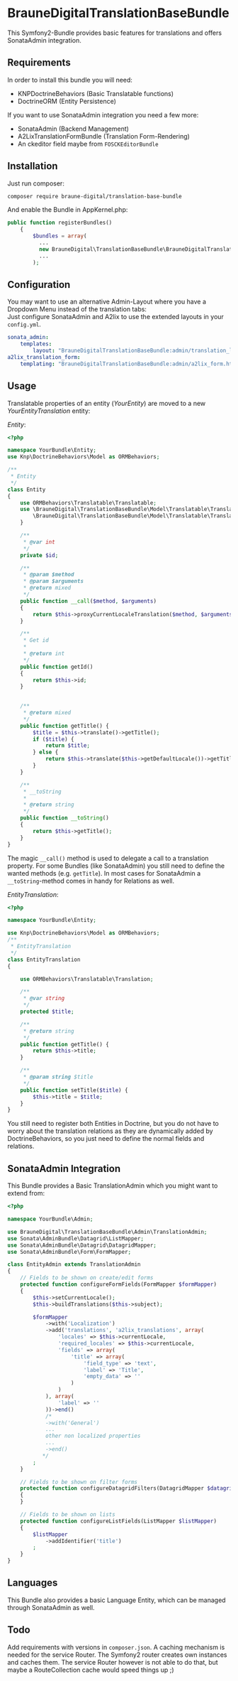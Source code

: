 # BrauneDigitalTranslationBaseBundle

This Symfony2-Bundle provides basic features for translations and offers SonataAdmin integration.
## Requirements
In order to install this bundle you will need:
* KNPDoctrineBehaviors (Basic Translatable functions)
* DoctrineORM (Entity Persistence)  

If you want to use SonataAdmin integration you need a few more:
* SonataAdmin (Backend Management)
* A2LixTranslationFormBundle (Translation Form-Rendering)
* An ckeditor field maybe from `FOSCKEditorBundle`  

## Installation

Just run composer:
```bash
composer require braune-digital/translation-base-bundle
```

And enable the Bundle in AppKernel.php:
```php
public function registerBundles()
    {
        $bundles = array(
          ...
          new BrauneDigital\TranslationBaseBundle\BrauneDigitalTranslationBaseBundle(),
          ...
        );
```
## Configuration
You may want to use an alternative Admin-Layout where you have a Dropdown Menu instead of the translation tabs:  
Just configure SonataAdmin and A2lix to use the extended layouts in your `config.yml`.
```yaml
sonata_admin:
    templates:
        layout: "BrauneDigitalTranslationBaseBundle:admin/translation_layout.html.twig"
a2lix_translation_form:
    templating: "BrauneDigitalTranslationBaseBundle:admin/a2lix_form.html.twig"
```
## Usage

Translatable properties of an entity (*YourEntity*) are moved to a new *YourEntityTranslation* entity: 
  
*Entity*:
```php
<?php

namespace YourBundle\Entity;
use Knp\DoctrineBehaviors\Model as ORMBehaviors;

/**
 * Entity
 */
class Entity
{
    use ORMBehaviors\Translatable\Translatable;
    use \BrauneDigital\TranslationBaseBundle\Model\Translatable\TranslatableMethods {
        \BrauneDigital\TranslationBaseBundle\Model\Translatable\TranslatableMethods::proxyCurrentLocaleTranslation insteadof ORMBehaviors\Translatable\Translatable;
    }

    /**
     * @var int
     */
    private $id;

    /**
     * @param $method
     * @param $arguments
     * @return mixed
     */
    public function __call($method, $arguments)
    {
        return $this->proxyCurrentLocaleTranslation($method, $arguments);
    }

    /**
     * Get id
     *
     * @return int
     */
    public function getId()
    {
        return $this->id;
    }
    

    /**
     * @return mixed
     */
    public function getTitle() {
        $title = $this->translate()->getTitle();
        if ($title) {
            return $title;
        } else {
            return $this->translate($this->getDefaultLocale())->getTitle();
        }
    }

    /**
     * __toString
     *
     * @return string
     */
    public function __toString()
    {
        return $this->getTitle();
    }
}
```

The magic `__call()` method is used to delegate a call to a translation property. For some Bundles (like SonataAdmin) you still need to define the wanted methods (e.g. `getTitle`). In most cases for SonataAdmin a `__toString`-method comes in handy for Relations as well.

*EntityTranslation*:
```php
<?php

namespace YourBundle\Entity;

use Knp\DoctrineBehaviors\Model as ORMBehaviors;
/**
 * EntityTranslation
 */
class EntityTranslation
{

    use ORMBehaviors\Translatable\Translation;

    /**
     * @var string
     */
    protected $title;

    /**
     * @return string
     */
    public function getTitle() {
        return $this->title;
    }

    /**
     * @param string $title
     */
    public function setTitle($title) {
        $this->title = $title;
    }
}
```

You still need to register both Entities in Doctrine, but you do not have to worry about the translation relations as they are dynamically added by DoctrineBehaviors, so you just need to define the normal fields and relations.

## SonataAdmin Integration
This Bundle provides a Basic TranslationAdmin which you might want to extend from:
```php
<?php

namespace YourBundle\Admin;

use BrauneDigital\TranslationBaseBundle\Admin\TranslationAdmin;
use Sonata\AdminBundle\Datagrid\ListMapper;
use Sonata\AdminBundle\Datagrid\DatagridMapper;
use Sonata\AdminBundle\Form\FormMapper;

class EntityAdmin extends TranslationAdmin
{
    // Fields to be shown on create/edit forms
    protected function configureFormFields(FormMapper $formMapper)
    {
		$this->setCurrentLocale();
		$this->buildTranslations($this->subject);

        $formMapper
            ->with('Localization')
			->add('translations', 'a2lix_translations', array(
                'locales' => $this->currentLocale,
                'required_locales' => $this->currentLocale,
				'fields' => array(
					'title' => array(
						'field_type' => 'text',
						'label' => 'Title',
						'empty_data' => ''
					)
				)
			), array(
				'label' => ''
			))->end()
            /*
            ->with('General')
            ...
            other non localized properties
            ...
            ->end()
           */
        ;
    }

    // Fields to be shown on filter forms
    protected function configureDatagridFilters(DatagridMapper $datagridMapper)
    {
    }

    // Fields to be shown on lists
    protected function configureListFields(ListMapper $listMapper)
    {
        $listMapper
            ->addIdentifier('title')
        ;
    }
}
```

## Languages
This Bundle also provides a basic Language Entity, which can be managed through SonataAdmin as well.
## Todo
Add requirements with versions in `composer.json`.
A caching mechanism is needed for the service Router. The Symfony2 router creates own instances and caches them. The service Router however is not able to do that, but maybe a RouteCollection cache would speed things up ;)
